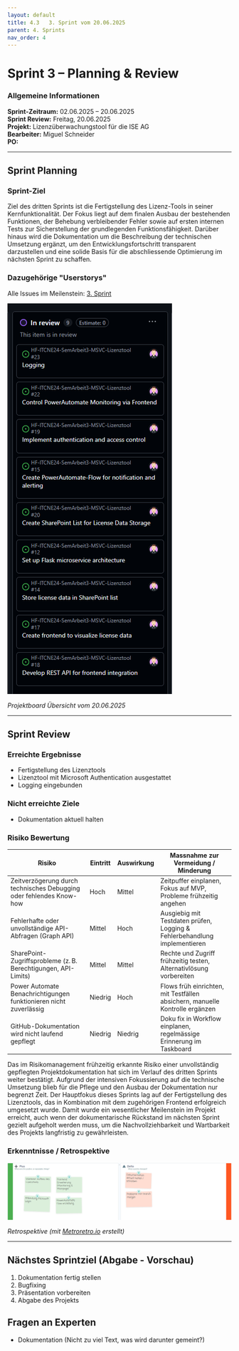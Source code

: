 ```yaml
---
layout: default
title: 4.3   3. Sprint vom 20.06.2025
parent: 4. Sprints
nav_order: 4
---
```

# Sprint 3 – Planning & Review

### Allgemeine Informationen

**Sprint-Zeitraum:** 02.06.2025 – 20.06.2025  
**Sprint Review:** Freitag, 20.06.2025  
**Projekt:** Lizenzüberwachungstool für die ISE AG <br>
**Bearbeiter:** Miguel Schneider <br>
**PO:** 

---
## Sprint Planning

### Sprint-Ziel
Ziel des dritten Sprints ist die Fertigstellung des Lizenz-Tools in seiner Kernfunktionalität. Der Fokus liegt auf dem finalen Ausbau der bestehenden Funktionen, der Behebung verbleibender Fehler sowie auf ersten internen Tests zur Sicherstellung der grundlegenden Funktionsfähigkeit. Darüber hinaus wird die Dokumentation um die Beschreibung der technischen Umsetzung ergänzt, um den Entwicklungsfortschritt transparent darzustellen und eine solide Basis für die abschliessende Optimierung im nächsten Sprint zu schaffen.

### Dazugehörige "Userstorys"

Alle Issues im Meilenstein: [3. Sprint](https://github.com/Radball-Migi/HF-ITCNE24-SemArbeit3-MSVC-Lizenztool/milestone/3)

![Projektboard Übersicht vom 02.06.2025](../../ressources/images/projectboard_sprint3.png)

*Projektboard Übersicht vom 20.06.2025* 

---
## Sprint Review 

### Erreichte Ergebnisse

- Fertigstellung des Lizenztools
- Lizenztool mit Microsoft Authentication ausgestattet
- Logging eingebunden

### Nicht erreichte Ziele

- Dokumentation aktuell halten

### Risiko Bewertung

| Risiko                                                                 | Eintritt | Auswirkung | Massnahme zur Vermeidung / Minderung                                                   |
|------------------------------------------------------------------------|----------|------------|----------------------------------------------------------------------------------------|
| Zeitverzögerung durch technisches Debugging oder fehlendes Know-how   | Hoch     | Mittel     | Zeitpuffer einplanen, Fokus auf MVP, Probleme frühzeitig angehen                     |
| Fehlerhafte oder unvollständige API-Abfragen (Graph API)              | Mittel   | Hoch       | Ausgiebig mit Testdaten prüfen, Logging & Fehlerbehandlung implementieren            |
| SharePoint-Zugriffsprobleme (z. B. Berechtigungen, API-Limits)        | Mittel   | Mittel     | Rechte und Zugriff frühzeitig testen, Alternativlösung vorbereiten                   |
| Power Automate Benachrichtigungen funktionieren nicht zuverlässig     | Niedrig  | Hoch       | Flows früh einrichten, mit Testfällen absichern, manuelle Kontrolle ergänzen         |
| GitHub-Dokumentation wird nicht laufend gepflegt                      | Niedrig  | Niedrig    | Doku fix in Workflow einplanen, regelmässige Erinnerung im Taskboard                 |

Das im Risikomanagement frühzeitig erkannte Risiko einer unvollständig gepflegten Projektdokumentation hat sich im Verlauf des dritten Sprints weiter bestätigt. Aufgrund der intensiven Fokussierung auf die technische Umsetzung blieb für die Pflege und den Ausbau der Dokumentation nur begrenzt Zeit. Der Hauptfokus dieses Sprints lag auf der Fertigstellung des Lizenztools, das in Kombination mit dem zugehörigen Frontend erfolgreich umgesetzt wurde. Damit wurde ein wesentlicher Meilenstein im Projekt erreicht, auch wenn der dokumentarische Rückstand im nächsten Sprint gezielt aufgeholt werden muss, um die Nachvollziehbarkeit und Wartbarkeit des Projekts langfristig zu gewährleisten.

### Erkenntnisse / Retrospektive

![Retro Sprint3](../../ressources/images/retro_sprint3.png)

*Retrospektive (mit [Metroretro.io](https://metroretro.io/) erstellt)*

---
## Nächstes Sprintziel (Abgabe - Vorschau)

1. Dokumentation fertig stellen
2. Bugfixing
3. Präsentation vorbereiten
4. Abgabe des Projekts

## Fragen an Experten
- Dokumentation (Nicht zu viel Text, was wird darunter gemeint?)